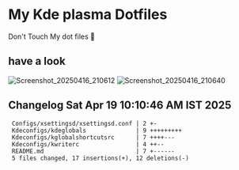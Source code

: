 # My Kde plasma Dotfiles
  Don't Touch My dot files 🙂
 
## have a look
![Screenshot_20250416_210612](https://github.com/user-attachments/assets/650244d5-776e-4b31-96fb-10811a3cfa27)
![Screenshot_20250416_210640](https://github.com/user-attachments/assets/07fac3d3-7ce1-4f10-ad4c-1ffa33ed7e84)
 
## Changelog Sat Apr 19 10:10:46 AM IST 2025
```
 Configs/xsettingsd/xsettingsd.conf | 2 +-
 Kdeconfigs/kdeglobals              | 9 +++++++++
 Kdeconfigs/kglobalshortcutsrc      | 7 ++++---
 Kdeconfigs/kwriterc                | 4 ++--
 README.md                          | 7 +------
 5 files changed, 17 insertions(+), 12 deletions(-)
```
 
